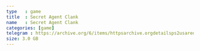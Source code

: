 ```yaml
---
type   : game
title  : Secret Agent Clank
name   : Secret Agent Clank
categories: [game]
telegram : https://archive.org/6/items/httpsarchive.orgdetailsps2usaredump3/Secret%20Agent%20Clank.7z
size: 3.0 GB
---
```



